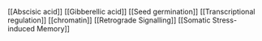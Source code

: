 [[Abscisic acid]]
[[Gibberellic acid]]
[[Seed germination]]
[[Transcriptional regulation]]
[[chromatin]]
[[Retrograde Signalling]]
[[Somatic Stress-induced Memory]]
